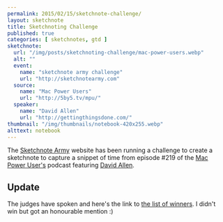 ```yaml
---
permalink: 2015/02/15/sketchnote-challenge/
layout: sketchnote
title: Sketchnoting Challenge
published: true
categories: [ sketchnotes, gtd ]
sketchnote:
  url: "/img/posts/sketchnoting-challenge/mac-power-users.webp"
  alt: ""
  event:
    name: "sketchnote army challenge"
    url: "http://sketchnotearmy.com"
  source:
    name: "Mac Power Users"
    url: "http://5by5.tv/mpu/"
  speaker:
    name: "David Allen"
    url: "http://gettingthingsdone.com/"
thumbnail: "/img/thumbnails/notebook-420x255.webp"
alttext: notebook
---
```


The <a href="http://sketchnotearmy.com">Sketchnote Army</a> website has been running a challenge to create a 
sketchnote to capture a snippet of time from episode #219 of the <a href="http://5by5.tv/mpu/">Mac 
Power User's</a> podcast featuring <a href="http://gettingthingsdone.com/">David Allen</a>. 

## Update

The judges have spoken and here's the link to [the list of winners](http://sketchnotearmy.com/blog/2015/2/23/sketchnoting-challenge-david-allen-on-mac-power-users-and-th.html). I didn't win but got an honourable mention :)

